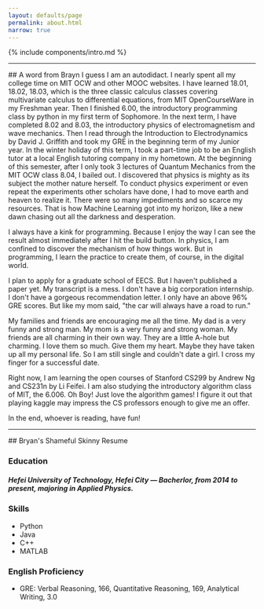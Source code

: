 ```yaml
---
layout: defaults/page
permalink: about.html
narrow: true
---
```


{% include components/intro.md %}

<hr />
## A word from Brayn
I guess I am an autodidact. I nearly spent all my college time on MIT OCW and other MOOC websites. I have learned 18.01, 18.02, 18.03, which is the three classic calculus classes covering multivariate calculus to differential equations, from MIT OpenCourseWare in my Freshman year. Then I finished 6.00, the introductory programming class by python in my first term of Sophomore. In the next term, I have completed 8.02 and 8.03, the introductory physics of electromagnetism and wave mechanics. Then I read through the Introduction to Electrodynamics by David J. Griffith and took my GRE in the beginning term of my Junior year. In the winter holiday of this term, I took a part-time job to be an English tutor at a local English tutoring company in my hometown. At the beginning of this semester, after I only took 3 lectures of Quantum Mechanics from the MIT OCW class 8.04, I bailed out. I discovered that physics is mighty as its subject the mother nature herself. To conduct physics experiment or even repeat the experiments other scholars have done, I had to move earth and heaven to realize it. There were so many impediments and so scarce my resources. That is how Machine Learning got into my horizon, like a new dawn chasing out all the darkness and desperation. 

I always have a kink for programming. Because I enjoy the way I can see the result almost immediately after I hit the build button. In physics, I am confined to discover the mechanism of how things work. But in programming, I learn the practice to create them, of course, in the digital world. 

I plan to apply for a graduate school of EECS. But I haven't published a paper yet. My transcript is a mess. I don't have a big corporation internship. I don't have a gorgeous recommendation letter. I only have an above 96% GRE scores. But like my mom said, "the car will always have a road to run." 

My families and friends are encouraging me all the time. My dad is a very funny and strong man. My mom is a very funny and strong woman. My friends are all charming in their own way. They are a little A-hole but charming. I love them so much. Give them my heart. Maybe they have taken up all my personal life. So I am still single and couldn't date a girl. I cross my finger for a successful date.

Right now, I am learning the open courses of Stanford CS299 by Andrew Ng and CS231n by Li Feifei. I am also studying the introductory algorithm class of MIT, the 6.006. Oh Boy! Just love the algorithm games! I figure it out that playing kaggle may impress the CS professors enough to give me an offer. 

In the end, whoever is reading, have fun!
<hr />
## Bryan's Shameful Skinny Resume

### Education
##### Hefei University of Technology, Hefei City — Bacherlor, from 2014 to present, majoring in Applied Physics. 



### Skills

* Python
* Java
* C++
* MATLAB




### English Proficiency
* GRE: Verbal Reasoning, 166, Quantitative Reasoning, 169, Analytical Writing, 3.0
